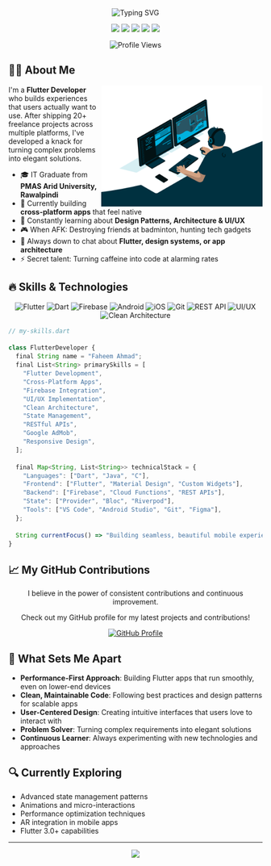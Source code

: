 <!-- Animated Header SVG -->
<div align="center">
  <img src="https://readme-typing-svg.demolab.com?font=Fira+Code&weight=600&size=28&duration=3000&pause=1000&color=FE6E96&center=true&vCenter=true&width=800&lines=Hey+there%2C+I%27m+Faheem+Ahmad+%F0%9F%94%A5;Flutter+Developer+%26+UI%2FUX+Enthusiast+%F0%9F%92%BB;Building+Beautiful+Cross-Platform+Experiences+%F0%9F%9A%80;20%2B+Freelance+Projects+Delivered+%F0%9F%93%B1;Let%27s+Connect+and+Build+Something+Awesome+%F0%9F%9B%A0%EF%B8%8F" alt="Typing SVG" />
</div>

<p align="center">
  <a href="https://t.me/fisforfaheem"><img src="https://img.shields.io/badge/Telegram-2CA5E0?style=for-the-badge&logo=telegram&logoColor=white" /></a>
  <a href="mailto:fisforfaheem@gmail.com"><img src="https://img.shields.io/badge/Gmail-D14836?style=for-the-badge&logo=gmail&logoColor=white" /></a>
  <a href="https://www.instagram.com/fisforfaheem/"><img src="https://img.shields.io/badge/Instagram-E4405F?style=for-the-badge&logo=instagram&logoColor=white" /></a>
  <a href="https://api.whatsapp.com/send?phone=923431530052"><img src="https://img.shields.io/badge/WhatsApp-25D366?style=for-the-badge&logo=whatsapp&logoColor=white" /></a>
  <a href="https://ko-fi.com/L4L5129XBM"><img src="https://img.shields.io/badge/Ko--fi-F16061?style=for-the-badge&logo=ko-fi&logoColor=white" /></a>
</p>

<div align="center">
  <img src="https://komarev.com/ghpvc/?username=fisforfaheem&label=Profile%20Views&color=fe6e96&style=flat" alt="Profile Views" />
</div>

## 👨‍💻 About Me

<img align="right" src="code.gif" width="320px" alt="Coding GIF" />

I'm a **Flutter Developer** who builds experiences that users actually want to use. After shipping 20+ freelance projects across multiple platforms, I've developed a knack for turning complex problems into elegant solutions.

- 🎓 IT Graduate from **PMAS Arid University, Rawalpindi**
- 🔭 Currently building **cross-platform apps** that feel native
- 🌱 Constantly learning about **Design Patterns, Architecture & UI/UX**
- 🎮 When AFK: Destroying friends at badminton, hunting tech gadgets
- 💬 Always down to chat about **Flutter, design systems, or app architecture**
- ⚡ Secret talent: Turning caffeine into code at alarming rates

## 🔥 Skills & Technologies

<p align="center">
  <img src="https://img.shields.io/badge/Flutter-02569B?style=for-the-badge&logo=flutter&logoColor=white" alt="Flutter" />
  <img src="https://img.shields.io/badge/Dart-0175C2?style=for-the-badge&logo=dart&logoColor=white" alt="Dart" />
  <img src="https://img.shields.io/badge/Firebase-FFCA28?style=for-the-badge&logo=firebase&logoColor=black" alt="Firebase" />
  <img src="https://img.shields.io/badge/Android-3DDC84?style=for-the-badge&logo=android&logoColor=white" alt="Android" />
  <img src="https://img.shields.io/badge/iOS-000000?style=for-the-badge&logo=ios&logoColor=white" alt="iOS" />
  <img src="https://img.shields.io/badge/Git-F05032?style=for-the-badge&logo=git&logoColor=white" alt="Git" />
  <img src="https://img.shields.io/badge/REST_API-02569B?style=for-the-badge&logoColor=white" alt="REST API" />
  <img src="https://img.shields.io/badge/UI/UX-FF3E00?style=for-the-badge&logoColor=white" alt="UI/UX" />
  <img src="https://img.shields.io/badge/Clean_Architecture-1F1F1F?style=for-the-badge&logoColor=white" alt="Clean Architecture" />
</p>

```javascript
// my-skills.dart

class FlutterDeveloper {
  final String name = "Faheem Ahmad";
  final List<String> primarySkills = [
    "Flutter Development",
    "Cross-Platform Apps",
    "Firebase Integration",
    "UI/UX Implementation",
    "Clean Architecture",
    "State Management",
    "RESTful APIs",
    "Google AdMob",
    "Responsive Design",
  ];
  
  final Map<String, List<String>> technicalStack = {
    "Languages": ["Dart", "Java", "C"],
    "Frontend": ["Flutter", "Material Design", "Custom Widgets"],
    "Backend": ["Firebase", "Cloud Functions", "REST APIs"],
    "State": ["Provider", "Bloc", "Riverpod"],
    "Tools": ["VS Code", "Android Studio", "Git", "Figma"],
  };
  
  String currentFocus() => "Building seamless, beautiful mobile experiences";
}
```

## 📈 My GitHub Contributions

<div align="center">
  <p>I believe in the power of consistent contributions and continuous improvement.</p>
  <p>Check out my GitHub profile for my latest projects and contributions!</p>
  
  <a href="https://github.com/fisforfaheem">
    <img src="https://img.shields.io/badge/GitHub-181717?style=for-the-badge&logo=github&logoColor=white" alt="GitHub Profile"/>
  </a>
</div>

## 🎯 What Sets Me Apart

- **Performance-First Approach**: Building Flutter apps that run smoothly, even on lower-end devices
- **Clean, Maintainable Code**: Following best practices and design patterns for scalable apps
- **User-Centered Design**: Creating intuitive interfaces that users love to interact with
- **Problem Solver**: Turning complex requirements into elegant solutions
- **Continuous Learner**: Always experimenting with new technologies and approaches

## 🔍 Currently Exploring
- Advanced state management patterns
- Animations and micro-interactions
- Performance optimization techniques
- AR integration in mobile apps
- Flutter 3.0+ capabilities

---

<div align="center">
  <img src="https://capsule-render.vercel.app/api?type=waving&color=gradient&height=100&section=footer&animation=twinkling"/>
</div>
